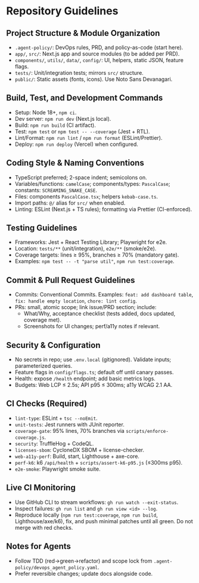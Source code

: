 # Repository Guidelines

## Project Structure & Module Organization
- `.agent-policy/`: DevOps rules, PRD, and policy-as-code (start here).
- `app/`, `src/`: Next.js app and source modules (to be added per PRD).
- `components/`, `utils/`, `data/`, `config/`: UI, helpers, static JSON, feature flags.
- `tests/`: Unit/integration tests; mirrors `src/` structure.
- `public/`: Static assets (fonts, icons). Use Noto Sans Devanagari.

## Build, Test, and Development Commands
- Setup: Node 18+, `npm ci`.
- Dev server: `npm run dev` (Next.js local).
- Build: `npm run build` (CI artifact).
- Test: `npm test` or `npm test -- --coverage` (Jest + RTL).
- Lint/Format: `npm run lint` / `npm run format` (ESLint/Prettier).
- Deploy: `npm run deploy` (Vercel) when configured.

## Coding Style & Naming Conventions
- TypeScript preferred; 2-space indent; semicolons on.
- Variables/functions: `camelCase`; components/types: `PascalCase`; constants: `SCREAMING_SNAKE_CASE`.
- Files: components `PascalCase.tsx`; helpers `kebab-case.ts`.
- Import paths: `@/` alias for `src/` when enabled.
- Linting: ESLint (Next.js + TS rules); formatting via Prettier (CI-enforced).

## Testing Guidelines
- Frameworks: Jest + React Testing Library; Playwright for e2e.
- Location: `tests/**` (unit/integration), `e2e/**` (smoke/e2e).
- Coverage targets: lines ≥ 95%, branches ≥ 70% (mandatory gate).
- Examples: `npm test -- -t "parse util"`, `npm run test:coverage`.

## Commit & Pull Request Guidelines
- Commits: Conventional Commits. Examples: `feat: add dashboard table`, `fix: handle empty location`, `chore: lint config`.
- PRs: small, atomic scope; link issue/PRD section; include:
  - What/Why, acceptance checklist (tests added, docs updated, coverage met).
  - Screenshots for UI changes; perf/a11y notes if relevant.

## Security & Configuration
- No secrets in repo; use `.env.local` (gitignored). Validate inputs; parameterized queries.
- Feature flags in `config/flags.ts`; default off until canary passes.
- Health: expose `/health` endpoint; add basic metrics logs.
- Budgets: Web LCP ≤ 2.5s; API p95 ≤ 300ms; a11y WCAG 2.1 AA.

## CI Checks (Required)
- `lint-type`: ESLint + `tsc --noEmit`.
- `unit-tests`: Jest runners with JUnit reporter.
- `coverage-gate`: 95% lines, 70% branches via `scripts/enforce-coverage.js`.
- `security`: TruffleHog + CodeQL.
- `licenses-sbom`: CycloneDX SBOM + license-checker.
- `web-a11y-perf`: Build, start, Lighthouse + axe-core.
- `perf-k6`: k6 `/api/health` + `scripts/assert-k6-p95.js` (≤300ms p95).
- `e2e-smoke`: Playwright smoke suite.

## Live CI Monitoring
- Use GitHub CLI to stream workflows: `gh run watch --exit-status`.
- Inspect failures: `gh run list` and `gh run view <id> --log`.
- Reproduce locally (`npm run test:coverage`, `npm run build`, Lighthouse/axe/k6), fix, and push minimal patches until all green. Do not merge with red checks.

## Notes for Agents
- Follow TDD (red→green→refactor) and scope lock from `.agent-policy/devops_agent_policy.yaml`.
- Prefer reversible changes; update docs alongside code.
